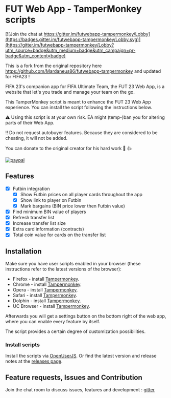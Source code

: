 # FUT Web App - TamperMonkey scripts

[![Join the chat at https://gitter.im/futwebapp-tampermonkey/Lobby](https://badges.gitter.im/futwebapp-tampermonkey/Lobby.svg)](https://gitter.im/futwebapp-tampermonkey/Lobby?utm_source=badge&utm_medium=badge&utm_campaign=pr-badge&utm_content=badge)

This is a fork from the original repository here https://github.com/Mardaneus86/futwebapp-tampermonkey and updated for FIFA23 !

FIFA 23's companion app for FIFA Ultimate Team, the FUT 23 Web App, is a website that let's you trade and manage your team on the go.

This TamperMonkey script is meant to enhance the FUT 23 Web App experience. You can install the script following the instructions below. 

:warning: Using this script is at your own risk. EA might (temp-)ban you for altering parts of their Web App.

:bangbang: Do not request autobuyer features. Because they are considered to be cheating, it will not be added.

You can donate to the original creator for his hard work :beers: :+1:

[![paypal](https://www.paypalobjects.com/en_US/i/btn/btn_donateCC_LG.gif)](https://www.paypal.me/timklingeleers)

## Features
- [x] Futbin integration
  - [x] Show Futbin prices on all player cards throughout the app
  - [x] Show link to player on Futbin
  - [x] Mark bargains (BIN price lower then Futbin value)
- [x] Find minimum BIN value of players
- [x] Refresh transfer list
- [x] Increase transfer list size
- [x] Extra card information (contracts)
- [x] Total coin value for cards on the transfer list

## Installation
Make sure you have user scripts enabled in your browser (these instructions refer to the latest versions of the browser):

* Firefox - install [Tampermonkey](https://tampermonkey.net/?ext=dhdg&browser=firefox).
* Chrome - install [Tampermonkey](https://tampermonkey.net/?ext=dhdg&browser=chrome).
* Opera - install [Tampermonkey](https://tampermonkey.net/?ext=dhdg&browser=opera).
* Safari - install [Tampermonkey](https://tampermonkey.net/?ext=dhdg&browser=safari).
* Dolphin - install [Tampermonkey](https://tampermonkey.net/?ext=dhdg&browser=dolphin).
* UC Browser - install [Tampermonkey](https://tampermonkey.net/?ext=dhdg&browser=ucweb).

Afterwards you will get a settings button on the bottom right of the web app, where you can enable every feature by itself. 

The script provides a certain degree of customization possibilities.

### Install scripts
Install the scripts via [OpenUserJS][install-script]. Or find the latest version and release notes at the [releases page](https://github.com/djizus/futwebapp-tampermonkey/releases).

## Feature requests, Issues and Contribution
Join the chat room to discuss issues, features and development : [gitter](https://gitter.im/futwebapp-tampermonkey/Lobby)

[install-script]: https://openuserjs.org/install/djizus/FUT_Enhancer.user.js
